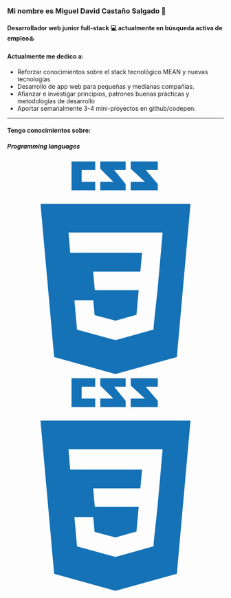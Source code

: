### Mi nombre es Miguel David Castaño Salgado 👋
#### Desarrollador web junior full-stack 💻 actualmente en **búsqueda activa** de empleo♨️




#### Actualmente me dedico a:


- Reforzar conocimientos sobre el stack tecnológico MEAN y nuevas tecnologías
- Desarrollo de app web para pequeñas y medianas compañias.
- Afianzar e investigar principios, patrones buenas prácticas y metodologías de desarrollo
- Aportar semanalmente 3-4 mini-proyectos en github/codepen.
___



#### Tengo conocimientos sobre:


##### Programming languages
<svg version="1.1" xmlns="http://www.w3.org/2000/svg" xmlns:xlink="http://www.w3.org/1999/xlink" viewBox="0 0 128 128">
	<path fill="#1572B6" d="M19.67,26l8.069,90.493l36.206,10.05l36.307-10.063L108.33,26H19.67z M88.88,76.488L88.88,76.488
		L86.53,98.38l0.009,1.875L64,106.55v0.001l-0.018,0.015l-22.719-6.225L39.726,83h5.135h6.006l0.79,8.766l12.347,3.295L64,95.076
		v-0.032l12.394-3.495L77.702,77H64H51.831h-0.036l-0.222-2.355l-0.506-5.647L50.802,66H64h14.688l1.014-11H64.039H64H37.265h-0.036
		l-0.223-2.589l-0.506-6.03L36.235,43H64h0.039h27.793l-0.267,3.334L88.88,76.488"/>
	<polygon fill="#1572B6" points="89,14.374 81.851,6 89,6 89,1 73,1 73,5.363 81.39,13 73,13 73,18 89,18 	"/>
	<polygon fill="#1572B6" points="70,14.374 63.193,6 70,6 70,1 55,1 55,5.363 62.733,13 55,13 55,18 70,18 	"/>
	<polygon fill="#1572B6" points="52,13 44,13 44,6 52,6 52,1 38,1 38,18 52,18"/>
</svg>

<svg version="1.1" xmlns="http://www.w3.org/2000/svg" xmlns:xlink="http://www.w3.org/1999/xlink" viewBox="0 0 128 128">
	<path fill="#1572B6" d="M19.67,26l8.069,90.493l36.206,10.05l36.307-10.063L108.33,26H19.67z M88.88,76.488L88.88,76.488
		L86.53,98.38l0.009,1.875L64,106.55v0.001l-0.018,0.015l-22.719-6.225L39.726,83h5.135h6.006l0.79,8.766l12.347,3.295L64,95.076
		v-0.032l12.394-3.495L77.702,77H64H51.831h-0.036l-0.222-2.355l-0.506-5.647L50.802,66H64h14.688l1.014-11H64.039H64H37.265h-0.036
		l-0.223-2.589l-0.506-6.03L36.235,43H64h0.039h27.793l-0.267,3.334L88.88,76.488"/>
	<polygon fill="#1572B6" points="89,14.374 81.851,6 89,6 89,1 73,1 73,5.363 81.39,13 73,13 73,18 89,18 	"/>
	<polygon fill="#1572B6" points="70,14.374 63.193,6 70,6 70,1 55,1 55,5.363 62.733,13 55,13 55,18 70,18 	"/>
	<polygon fill="#1572B6" points="52,13 44,13 44,6 52,6 52,1 38,1 38,18 52,18"/>
</svg>



